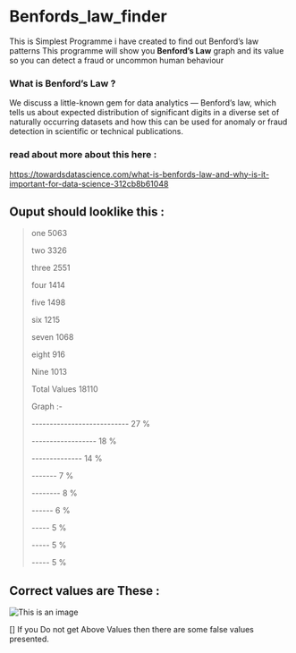 # Benfords_law_finder
This is Simplest Programme i have created to find out  Benford’s law patterns
This programme will show you **Benford’s Law** graph and its value so you can detect a fraud or uncommon human behaviour

### What is **Benford’s Law** ?
We discuss a little-known gem for data analytics — Benford’s law, which tells us about expected distribution of significant digits in a diverse set of naturally occurring datasets and how this can be used for anomaly or fraud detection in scientific or technical publications.

### read about more about this here :

https://towardsdatascience.com/what-is-benfords-law-and-why-is-it-important-for-data-science-312cb8b61048

## Ouput should looklike this :

>one 5063
>
>two 3326
>
>three 2551
>
>four 1414
>
>five 1498
>
>six 1215
>
>seven 1068
>
>eight 916
>
>Nine 1013
>
>Total Values 18110
>
>Graph :-
>
>--------------------------- 27 %
>
>------------------ 18 %
>
>-------------- 14 %
>
>------- 7 %
>
>-------- 8 %
>
>------ 6 %
>
>----- 5 %
>
>----- 5 %
>
>----- 5 %

## Correct values are These :
![This is an image](https://images.squarespace-cdn.com/content/v1/5302796ce4b016fa7cacd2f5/1558023586139-8R9PZSFL68FQ1XSCA0T8/Benfords-Law.jpg?format=500w)


[] If you Do not get Above Values then there are some false values presented.
